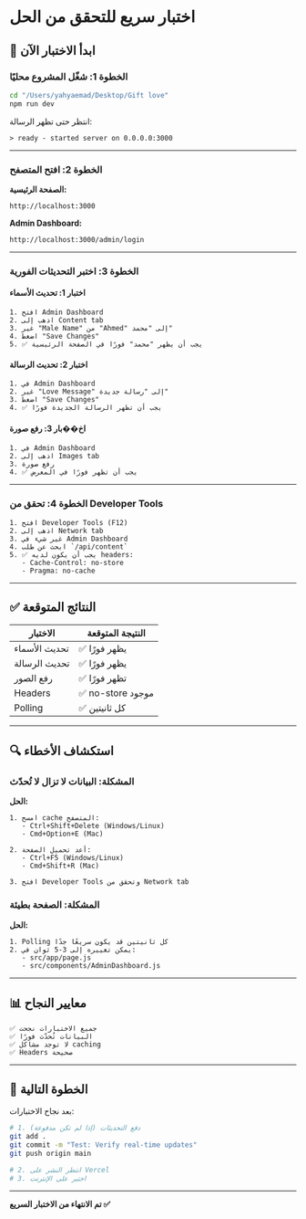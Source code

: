 # اختبار سريع للتحقق من الحل

## 🚀 ابدأ الاختبار الآن

### الخطوة 1: شغّل المشروع محليًا
```bash
cd "/Users/yahyaemad/Desktop/Gift love"
npm run dev
```

انتظر حتى تظهر الرسالة:
```
> ready - started server on 0.0.0.0:3000
```

---

### الخطوة 2: افتح المتصفح

**الصفحة الرئيسية:**
```
http://localhost:3000
```

**Admin Dashboard:**
```
http://localhost:3000/admin/login
```

---

### الخطوة 3: اختبر التحديثات الفورية

#### اختبار 1: تحديث الأسماء
```
1. افتح Admin Dashboard
2. اذهب إلى Content tab
3. غير "Male Name" من "Ahmed" إلى "محمد"
4. اضغط "Save Changes"
5. ✅ يجب أن يظهر "محمد" فورًا في الصفحة الرئيسية
```

#### اختبار 2: تحديث الرسالة
```
1. في Admin Dashboard
2. غير "Love Message" إلى "رسالة جديدة"
3. اضغط "Save Changes"
4. ✅ يجب أن تظهر الرسالة الجديدة فورًا
```

#### اخ��بار 3: رفع صورة
```
1. في Admin Dashboard
2. اذهب إلى Images tab
3. رفع صورة
4. ✅ يجب أن تظهر فورًا في المعرض
```

---

### الخطوة 4: تحقق من Developer Tools

```
1. افتح Developer Tools (F12)
2. اذهب إلى Network tab
3. غير شيء في Admin Dashboard
4. ابحث عن طلب `/api/content`
5. ✅ يجب أن يكون لديه headers:
   - Cache-Control: no-store
   - Pragma: no-cache
```

---

## ✅ النتائج المتوقعة

| الاختبار | النتيجة المتوقعة |
|---------|-----------------|
| تحديث الأسماء | ✅ يظهر فورًا |
| تحديث الرسالة | ✅ يظهر فورًا |
| رفع الصور | ✅ تظهر فورًا |
| Headers | ✅ no-store موجود |
| Polling | ✅ كل ثانيتين |

---

## 🔍 استكشاف الأخطاء

### المشكلة: البيانات لا تزال لا تُحدّث

**الحل:**
```
1. امسح cache المتصفح:
   - Ctrl+Shift+Delete (Windows/Linux)
   - Cmd+Option+E (Mac)

2. أعد تحميل الصفحة:
   - Ctrl+F5 (Windows/Linux)
   - Cmd+Shift+R (Mac)

3. افتح Developer Tools وتحقق من Network tab
```

### المشكلة: الصفحة بطيئة

**الحل:**
```
1. Polling كل ثانيتين قد يكون سريعًا جدًا
2. يمكن تغييره إلى 3-5 ثوان في:
   - src/app/page.js
   - src/components/AdminDashboard.js
```

---

## 📊 معايير النجاح

```
✅ جميع الاختبارات نجحت
✅ البيانات تُحدّث فورًا
✅ لا توجد مشاكل caching
✅ Headers صحيحة
```

---

## 🎯 الخطوة التالية

بعد نجاح الاختبارات:

```bash
# 1. دفع التحديثات (إذا لم تكن مدفوعة)
git add .
git commit -m "Test: Verify real-time updates"
git push origin main

# 2. انتظر النشر على Vercel
# 3. اختبر على الإنترنت
```

---

**تم الانتهاء من الاختبار السريع ✅**
